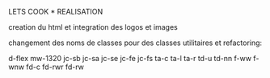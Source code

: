 LETS COOK * REALISATION

creation du html et integration des logos et images 

changement des noms de classes pour des classes utilitaires et refactoring:

d-flex
mw-1320
jc-sb
jc-sa
jc-se
jc-fe
jc-fs
ta-c
ta-l
ta-r
td-u
td-nn
f-ww
f-wnw
fd-c
fd-rwr
fd-rw


